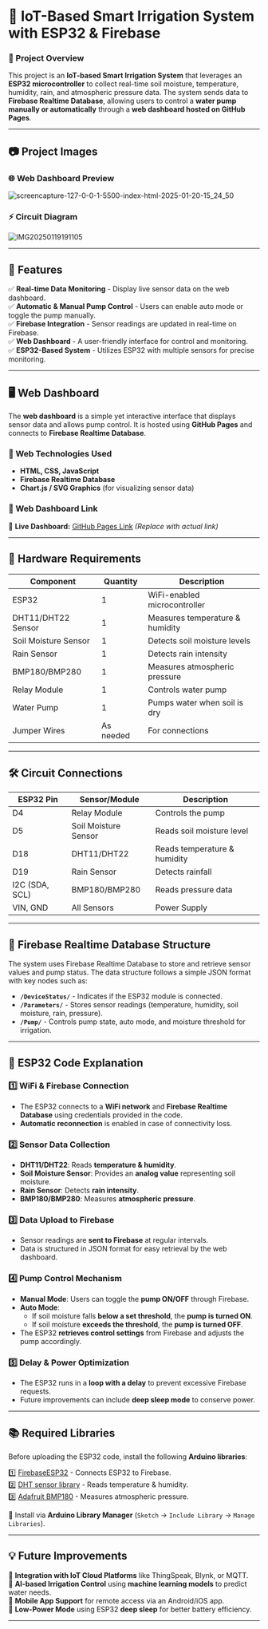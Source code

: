 
# 🌱 IoT-Based Smart Irrigation System with ESP32 & Firebase

### 📌 Project Overview  
This project is an **IoT-based Smart Irrigation System** that leverages an **ESP32 microcontroller** to collect real-time soil moisture, temperature, humidity, rain, and atmospheric pressure data. The system sends data to **Firebase Realtime Database**, allowing users to control a **water pump manually or automatically** through a **web dashboard hosted on GitHub Pages**.  

---

## 📷 Project Images  

### 🌐 Web Dashboard Preview  
![screencapture-127-0-0-1-5500-index-html-2025-01-20-15_24_50](https://github.com/user-attachments/assets/2165e933-f104-4895-924d-1fad6572a635)


### ⚡ Circuit Diagram  
![IMG20250119191105](https://github.com/user-attachments/assets/5517a2c1-682c-49a8-8be7-6123e00f49cb)


---

## 🚀 Features  

✅ **Real-time Data Monitoring** - Display live sensor data on the web dashboard.  
✅ **Automatic & Manual Pump Control** - Users can enable auto mode or toggle the pump manually.  
✅ **Firebase Integration** - Sensor readings are updated in real-time on Firebase.  
✅ **Web Dashboard** - A user-friendly interface for control and monitoring.  
✅ **ESP32-Based System** - Utilizes ESP32 with multiple sensors for precise monitoring.  

---

## 🖥️ Web Dashboard  

The **web dashboard** is a simple yet interactive interface that displays sensor data and allows pump control. It is hosted using **GitHub Pages** and connects to **Firebase Realtime Database**.  

### 📌 Web Technologies Used  

- **HTML, CSS, JavaScript**  
- **Firebase Realtime Database**  
- **Chart.js / SVG Graphics** (for visualizing sensor data)  

### 🔗 Web Dashboard Link  

🔗 **Live Dashboard:** [GitHub Pages Link](https://your-username.github.io/smart-irrigation-dashboard) *(Replace with actual link)*  

---

## 🔧 Hardware Requirements  

| Component         | Quantity | Description |
|------------------|----------|-------------|
| ESP32           | 1        | WiFi-enabled microcontroller |
| DHT11/DHT22 Sensor | 1      | Measures temperature & humidity |
| Soil Moisture Sensor | 1    | Detects soil moisture levels |
| Rain Sensor     | 1        | Detects rain intensity |
| BMP180/BMP280  | 1        | Measures atmospheric pressure |
| Relay Module    | 1        | Controls water pump |
| Water Pump      | 1        | Pumps water when soil is dry |
| Jumper Wires    | As needed | For connections |

---

## 🛠️ Circuit Connections  

| ESP32 Pin | Sensor/Module | Description |
|-----------|--------------|-------------|
| D4        | Relay Module | Controls the pump |
| D5        | Soil Moisture Sensor | Reads soil moisture level |
| D18       | DHT11/DHT22 | Reads temperature & humidity |
| D19       | Rain Sensor | Detects rainfall |
| I2C (SDA, SCL) | BMP180/BMP280 | Reads pressure data |
| VIN, GND  | All Sensors | Power Supply |

---

## 📡 Firebase Realtime Database Structure  

The system uses Firebase Realtime Database to store and retrieve sensor values and pump status. The data structure follows a simple JSON format with key nodes such as:  

- **`/DeviceStatus/`** - Indicates if the ESP32 module is connected.  
- **`/Parameters/`** - Stores sensor readings (temperature, humidity, soil moisture, rain, pressure).  
- **`/Pump/`** - Controls pump state, auto mode, and moisture threshold for irrigation.  

---

## 📜 ESP32 Code Explanation  

### 1️⃣ **WiFi & Firebase Connection**  
- The ESP32 connects to a **WiFi network** and **Firebase Realtime Database** using credentials provided in the code.  
- **Automatic reconnection** is enabled in case of connectivity loss.  

### 2️⃣ **Sensor Data Collection**  
- **DHT11/DHT22**: Reads **temperature & humidity**.  
- **Soil Moisture Sensor**: Provides an **analog value** representing soil moisture.  
- **Rain Sensor**: Detects **rain intensity**.  
- **BMP180/BMP280**: Measures **atmospheric pressure**.  

### 3️⃣ **Data Upload to Firebase**  
- Sensor readings are **sent to Firebase** at regular intervals.  
- Data is structured in JSON format for easy retrieval by the web dashboard.  

### 4️⃣ **Pump Control Mechanism**  
- **Manual Mode**: Users can toggle the **pump ON/OFF** through Firebase.  
- **Auto Mode**:  
  - If soil moisture falls **below a set threshold**, the **pump is turned ON**.  
  - If soil moisture **exceeds the threshold**, the **pump is turned OFF**.  
- The ESP32 **retrieves control settings** from Firebase and adjusts the pump accordingly.  

### 5️⃣ **Delay & Power Optimization**  
- The ESP32 runs in a **loop with a delay** to prevent excessive Firebase requests.  
- Future improvements can include **deep sleep mode** to conserve power.  

---

## 📚 Required Libraries  

Before uploading the ESP32 code, install the following **Arduino libraries**:  

1️⃣ [FirebaseESP32](https://github.com/mobizt/Firebase-ESP-Client) - Connects ESP32 to Firebase.  
2️⃣ [DHT sensor library](https://github.com/adafruit/DHT-sensor-library) - Reads temperature & humidity.  
3️⃣ [Adafruit BMP180](https://github.com/adafruit/Adafruit_BMP085_Unified) - Measures atmospheric pressure.  

🔹 Install via **Arduino Library Manager** (`Sketch` → `Include Library` → `Manage Libraries`).

---

## 💡 Future Improvements  

🚀 **Integration with IoT Cloud Platforms** like ThingSpeak, Blynk, or MQTT.  
🌱 **AI-based Irrigation Control** using **machine learning models** to predict water needs.  
📱 **Mobile App Support** for remote access via an Android/iOS app.  
🔋 **Low-Power Mode** using ESP32 **deep sleep** for better battery efficiency.  

---
